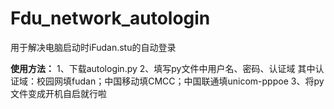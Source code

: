 # Fdu_network_autologin
用于解决电脑启动时iFudan.stu的自动登录

**使用方法：**
1、下载autologin.py
2、填写py文件中用户名、密码、认证域
  其中认证域：校园网填fudan；中国移动填CMCC；中国联通填unicom-pppoe
3、将py文件变成开机自启就行啦
